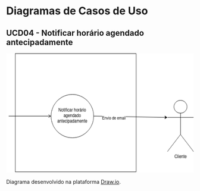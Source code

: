 # Diagramas de Casos de Uso

## UCD04 - Notificar horário agendado antecipadamente
<div class="toolgrid">
	<div>
        <img height="320px" src="../../../../img/diagramas-casos-uso/diagramas-v1/uc04.png"> 
    </div>
</div>
<p align="justify">Diagrama desenvolvido na plataforma <a href = "https://app.diagrams.net/">Draw.io</a>.</p>